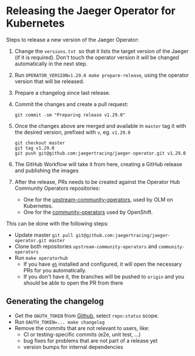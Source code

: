 # Releasing the Jaeger Operator for Kubernetes

Steps to release a new version of the Jaeger Operator:


1. Change the `versions.txt `so that it lists the target version of the Jaeger (if it is required). Don't touch the operator version it will be changed automatically in the next step.

1. Run `OPERATOR_VERSION=1.29.0 make prepare-release`, using the operator version that will be released.

1. Prepare a changelog since last release. 

1. Commit the changes and create a pull request:

   ```
   git commit -sm "Preparing release v1.29.0"
   ```

1. Once the changes above are merged and available in `master` tag it with the desired version, prefixed with `v`, eg. `v1.29.0`

    ```
    git checkout master
    git tag v1.29.0
    git push git@github.com:jaegertracing/jaeger-operator.git v1.29.0
    ```

1. The GitHub Workflow will take it from here, creating a GitHub release and publishing the images

1. After the release, PRs needs to be created against the Operator Hub Community Operators repositories:

    * One for the [upstream-community-operators](https://github.com/k8s-operatorhub/community-operators), used by OLM on Kubernetes.
    * One for the [community-operators](https://github.com/redhat-openshift-ecosystem/community-operators-prod) used by OpenShift.

This can be done with the following steps:
- Update master `git pull git@github.com:jaegertracing/jaeger-operator.git master`
- Clone both repositories `upstream-community-operators` and `community-operators` 
- Run `make operatorhub`
  * If you have [`gh`](https://cli.github.com/) installed and configured, it will open the necessary PRs for you automatically.
  * If you don't have it, the branches will be pushed to `origin` and you should be able to open the PR from there

## Generating the changelog

- Get the `OAUTH_TOKEN` from [Github](https://github.com/settings/tokens/new?description=GitHub%20Changelog%20Generator%20token), select `repo:status` scope.
- Run  `OAUTH_TOKEN=... make changelog`
- Remove the commits that are not relevant to users, like:
  * CI or testing-specific commits (e2e, unit test, ...)
  * bug fixes for problems that are not part of a release yet
  * version bumps for internal dependencies
